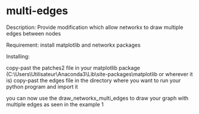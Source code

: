 # multi-edges

Description:
Provide modification which allow networkx to draw multiple edges between nodes

Requirement:
install matplotlib and networkx packages

Installing:

copy-past the patches2 file in your matplotlib package (C:\Users\Utilisateur\Anaconda3\Lib\site-packages\matplotlib or wherever it is)
copy-past the edges file in the directory where you want to run your python program and import it

you can now use the draw_networkx_multi_edges to draw your graph with multiple edges as seen in the example 1
